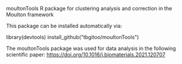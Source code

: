 moultonTools
R package for clustering analysis and correction in the Moulton framework

This package can be installed automatically via:

library(devtools)
install_github("tbgitoo/moultonTools")

The moultonTools package was used for data analysis in the following scientific paper: https://doi.org/10.1016/j.biomaterials.2021.120707


